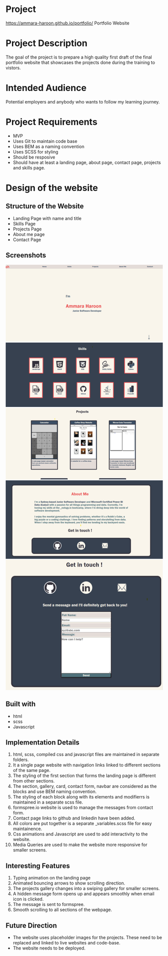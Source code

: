 # Project
https://ammara-haroon.github.io/portfolio/
Portfolio Website

# Project Description

The goal of the project is to prepare a high quality first draft of the final portfolio website that showcases the projects done during the training to vistors.

# Intended Audience

Potential employers and anybody who wants to follow my learning journey.

# Project Requirements

- MVP
- Uses Git to maintain code base
- Uses BEM as a naming convention
- Uses SCSS for styling
- Should be resposive
- Should have at least a landing page, about page, contact page, projects and skills page.

# Design of the website

## Structure of the Website

- Landing Page with name and title
- Skills Page
- Projects Page
- About me page
- Contact Page

## Screenshots

![Landing Page](image-1.png)
![Skills Page](image-2.png)
![Projects Page](image-3.png)
![About Me Page](image-4.png)
![Contact Me Page](image-5.png)

## Built with

- html
- scss
- Javascript

## Implementation Details

1. html, scss, compiled css and javascript files are maintained in separate folders.
1. It a single page website with navigation links linked to different sections of the same page.
1. The styling of the first section that forms the landing page is different from other sections.
1. The section, gallery, card, contact form, navbar are considered as the blocks and use BEM naming convention.
1. The styling of each block along with its elements and modifierrs is maintained in a separate scss file.
1. formspree.io website is used to manage the messages from contact form.
1. Contact page links to github and linkedin have been added.
1. All colors are put together is a separate \_variables.scss file for easy maintainence.
1. Css animations and Javascript are used to add interactivity to the website.
1. Media Queries are used to make the website more responsive for smaller screens.

## Interesting Features

1. Typing animation on the landing page
1. Animated bouncing arrows to show scrolling direction.
1. The projects gallery changes into a swiping gallery for smaller screens.
1. A hidden message form opens up and appears smoothly when email icon is clicked.
1. The message is sent to formspree.
1. Smooth scrolling to all sections of the webpage.

## Future Direction

- The website uses placeholder images for the projects. These need to be replaced and linked to live websites and code-base.
- The website needs to be deployed.

